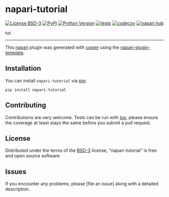 # napari-tutorial

[![License BSD-3](https://img.shields.io/pypi/l/napari-tutorial.svg?color=green)](https://github.com/janniswi00/napari-tutorial/raw/main/LICENSE)
[![PyPI](https://img.shields.io/pypi/v/napari-tutorial.svg?color=green)](https://pypi.org/project/napari-tutorial)
[![Python Version](https://img.shields.io/pypi/pyversions/napari-tutorial.svg?color=green)](https://python.org)
[![tests](https://github.com/janniswi00/napari-tutorial/workflows/tests/badge.svg)](https://github.com/janniswi00/napari-tutorial/actions)
[![codecov](https://codecov.io/gh/janniswi00/napari-tutorial/branch/main/graph/badge.svg)](https://codecov.io/gh/janniswi00/napari-tutorial)
[![napari hub](https://img.shields.io/endpoint?url=https://api.napari-hub.org/shields/napari-tutorial)](https://napari-hub.org/plugins/napari-tutorial)

tut

----------------------------------

This [napari] plugin was generated with [copier] using the [napari-plugin-template].

<!--
Don't miss the full getting started guide to set up your new package:
https://github.com/napari/napari-plugin-template#getting-started

and review the napari docs for plugin developers:
https://napari.org/stable/plugins/index.html
-->

## Installation

You can install `napari-tutorial` via [pip]:

    pip install napari-tutorial




## Contributing

Contributions are very welcome. Tests can be run with [tox], please ensure
the coverage at least stays the same before you submit a pull request.

## License

Distributed under the terms of the [BSD-3] license,
"napari-tutorial" is free and open source software

## Issues

If you encounter any problems, please [file an issue] along with a detailed description.

[napari]: https://github.com/napari/napari
[copier]: https://copier.readthedocs.io/en/stable/
[@napari]: https://github.com/napari
[MIT]: http://opensource.org/licenses/MIT
[BSD-3]: http://opensource.org/licenses/BSD-3-Clause
[GNU GPL v3.0]: http://www.gnu.org/licenses/gpl-3.0.txt
[GNU LGPL v3.0]: http://www.gnu.org/licenses/lgpl-3.0.txt
[Apache Software License 2.0]: http://www.apache.org/licenses/LICENSE-2.0
[Mozilla Public License 2.0]: https://www.mozilla.org/media/MPL/2.0/index.txt
[napari-plugin-template]: https://github.com/napari/napari-plugin-template

[napari]: https://github.com/napari/napari
[tox]: https://tox.readthedocs.io/en/latest/
[pip]: https://pypi.org/project/pip/
[PyPI]: https://pypi.org/
